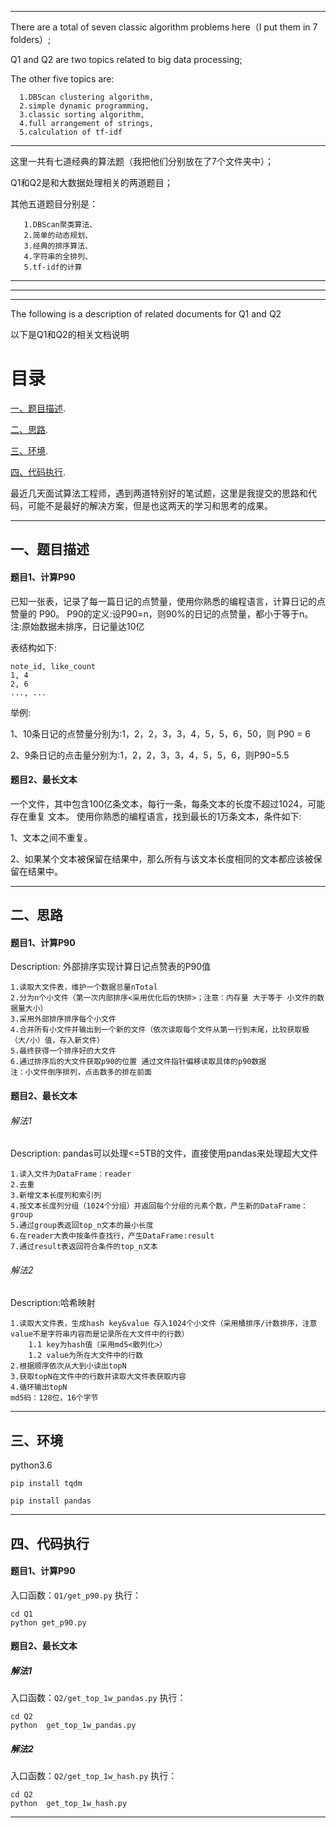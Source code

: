 -----------------------


There are a total of seven classic algorithm problems here（I put them in 7 folders）;

Q1 and Q2 are two topics related to big data processing;

The other five topics are: 

      1.DBScan clustering algorithm, 
      2.simple dynamic programming, 
      3.classic sorting algorithm, 
      4.full arrangement of strings, 
      5.calculation of tf-idf
     
-----------------------
     
     
这里一共有七道经典的算法题（我把他们分别放在了7个文件夹中）；

Q1和Q2是和大数据处理相关的两道题目；

其他五道题目分别是：

       1.DBScan聚类算法、
       2.简单的动态规划、
       3.经典的排序算法、
       4.字符串的全排列、
       5.tf-idf的计算



-----------------------
-----------------------
-----------------------

The following is a description of related documents for Q1 and Q2

以下是Q1和Q2的相关文档说明

# 目录

[一、题目描述](#一、题目描述).  

[二、思路](#二、思路). 

[三、环境](#三、环境). 

[四、代码执行](#四、代码执行). 


最近几天面试算法工程师，遇到两道特别好的笔试题，这里是我提交的思路和代码，可能不是最好的解决方案，但是也这两天的学习和思考的成果。



-----------------------

## 一、题目描述
#### 题目1、计算P90

已知一张表，记录了每一篇日记的点赞量，使用你熟悉的编程语言，计算日记的点赞量的 P90。
P90的定义:设P90=n，则90%的日记的点赞量，都小于等于n。 注:原始数据未排序，日记量达10亿

表结构如下:

    note_id, like_count
    1, 4
    2, 6
    ..., ...
举例:

1、10条日记的点赞量分别为:1，2，2，3，3，4，5，5，6，50，则 P90 = 6

2、9条日记的点击量分别为:1，2，2，3，3，4，5，5，6，则P90=5.5

#### 题目2、最⻓文本
一个文件，其中包含100亿条文本，每行一条，每条文本的⻓度不超过1024，可能存在重复 文本。
使用你熟悉的编程语言，找到最⻓的1万条文本，条件如下:

1、文本之间不重复。

2、如果某个文本被保留在结果中，那么所有与该文本⻓度相同的文本都应该被保留在结果中。

-----------------------
## 二、思路
#### 题目1、计算P90
Description: 外部排序实现计算日记点赞表的P90值

    1.读取大文件表，维护一个数据总量nTotal
    2.分为n个小文件（第一次内部排序<采用优化后的快排>；注意：内存量 大于等于 小文件的数据量大小）
    3.采用外部排序排序每个小文件
    4.合并所有小文件并输出到一个新的文件（依次读取每个文件从第一行到末尾，比较获取极（大/小）值，存入新文件）
    5.最终获得一个排序好的大文件
    6.通过排序后的大文件获取p90的位置 通过文件指针偏移读取具体的p90数据
    注：小文件倒序排列，点击数多的排在前面
    
#### 题目2、最⻓文本
###### 解法1
Description: pandas可以处理<=5TB的文件，直接使用pandas来处理超大文件

    1.读入文件为DataFrame：reader
    2.去重
    3.新增文本长度列和索引列
    4.按文本长度列分组（1024个分组）并返回每个分组的元素个数，产生新的DataFrame：group
    5.通过group表返回top_n文本的最小长度
    6.在reader大表中按条件查找行，产生DataFrame:result
    7.通过result表返回符合条件的top_n文本
    
###### 解法2
Description:哈希映射

    1.读取大文件表，生成hash key&value 存入1024个小文件（采用桶排序/计数排序，注意value不是字符串内容而是记录所在大文件中的行数）
        1.1 key为hash值（采用md5<散列化>）
        1.2 value为所在大文件中的行数
    2.根据顺序依次从大到小读出topN
    3.获取topN在文件中的行数并读取大文件表获取内容
    4.循环输出topN
    md5码：128位，16个字节
    
-----------------------


## 三、环境 
python3.6

    pip install tqdm

    pip install pandas
    
-----------------------

## 四、代码执行
#### 题目1、计算P90
入口函数：`Q1/get_p90.py`
执行：

    cd Q1
    python get_p90.py


#### 题目2、最⻓文本
##### 解法1
入口函数：`Q2/get_top_1w_pandas.py`
执行：

    cd Q2
    python  get_top_1w_pandas.py


##### 解法2
入口函数：`Q2/get_top_1w_hash.py`
执行：

    cd Q2
    python  get_top_1w_hash.py
    
        
-----------------------------------------------------------------------------------------
